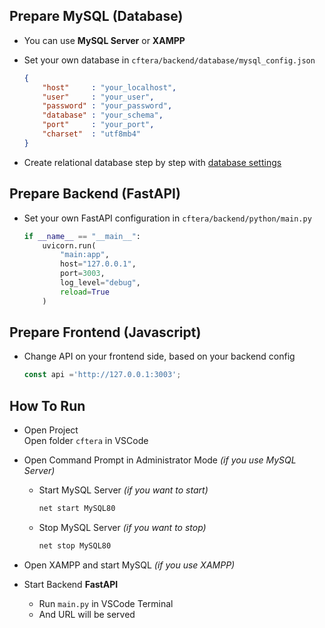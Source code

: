 ## Prepare MySQL (Database)

- You can use **MySQL Server** or **XAMPP**

- Set your own database in `cftera/backend/database/mysql_config.json`
    ```json
    {
        "host"     : "your_localhost",
        "user"     : "your_user",
        "password" : "your_password",
        "database" : "your_schema",
        "port"     : "your_port",
        "charset"  : "utf8mb4"
    }
    ```

- Create relational database step by step with [database settings](/backend/database/README.md)

## Prepare Backend (FastAPI)

- Set your own FastAPI configuration in `cftera/backend/python/main.py`
    ```py
    if __name__ == "__main__":
        uvicorn.run(
            "main:app",
            host="127.0.0.1",
            port=3003,
            log_level="debug",
            reload=True
        )
    ```

## Prepare Frontend (Javascript)

- Change API on your frontend side, based on your backend config
    ```js
    const api ='http://127.0.0.1:3003';
    ```

## How To Run

- Open Project  
    Open folder `cftera` in VSCode

- Open Command Prompt in Administrator Mode  *(if you use MySQL Server)*  
    - Start MySQL Server *(if you want to start)*
        ```sh
        net start MySQL80
        ```
    - Stop MySQL Server *(if you want to stop)*
        ```sh
        net stop MySQL80
        ```

- Open XAMPP and start MySQL *(if you use XAMPP)*

- Start Backend **FastAPI**
    - Run `main.py` in VSCode Terminal  
    - And URL will be served

